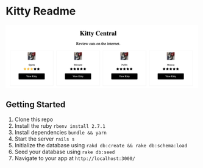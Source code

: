 # Kitty Readme

![demo](./demo.png)

## Getting Started

1. Clone this repo 
2. Install the ruby `rbenv install 2.7.1`
3. Install dependencies `bundle && yarn`
4. Start the server `rails s`
5. Initialize the database using `rakd db:create && rake db:schema:load`
6. Seed your database using `rake db:seed`
7. Navigate to your app at `http://localhost:3000/`